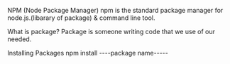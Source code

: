 NPM (Node Package Manager)
npm is the standard package manager for node.js.(libarary of package) & command line tool.

What is package?
Package is someone writing code that we use of our needed.

Installing Packages
npm install ----package name-----
